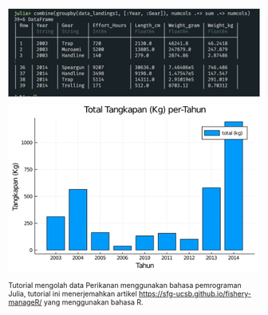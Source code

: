 ![](https://github.com/iqbal-ipb/FisheriesInJulia/blob/main/FisheriesInJulia.png)

![](https://github.com/iqbal-ipb/FisheriesInJulia/blob/main/hasil_1.png)

Tutorial mengolah data Perikanan menggunakan bahasa pemrograman Julia, tutorial ini menerjemahkan artikel 
https://sfg-ucsb.github.io/fishery-manageR/ yang menggunakan bahasa R.
